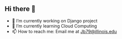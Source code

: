 ## Hi there 👋

- 🔭 I’m currently working on Django project
- 🌱 I’m currently learning Cloud Computing
- 📫 How to reach me: Email me at Jb79@illinois.edu
  


